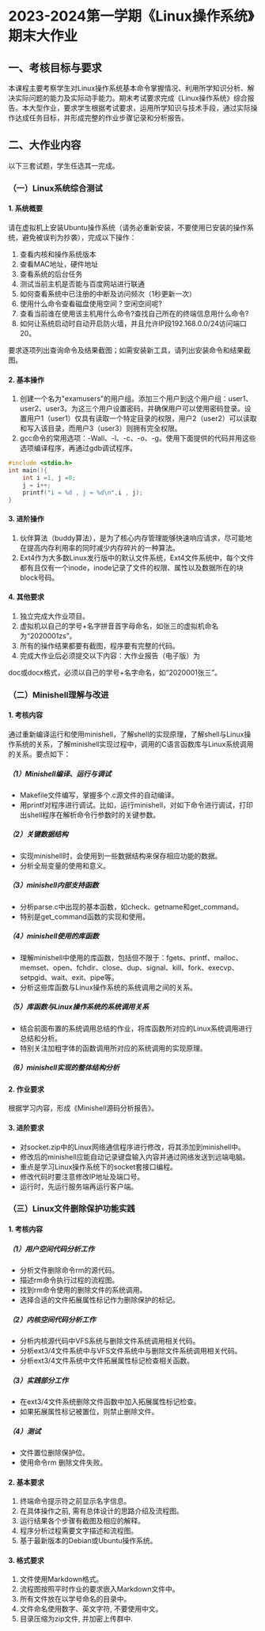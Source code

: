 # 2023-2024第一学期《Linux操作系统》期末大作业

## 一、考核目标与要求

本课程主要考察学生对Linux操作系统基本命令掌握情况、利用所学知识分析、解决实际问题的能力及实际动手能力。期末考试要求完成《Linux操作系统》综合报告。本大型作业，要求学生根据考试要求，运用所学知识与技术手段，通过实际操作达成任务目标，并形成完整的作业步骤记录和分析报告。

## 二、大作业内容

以下三套试题，学生任选其一完成。

### （一）Linux系统综合测试

#### 1. 系统概要

请在虚拟机上安装Ubuntu操作系统（请务必重新安装，不要使用已安装的操作系统，避免被误判为抄袭），完成以下操作：

1. 查看内核和操作系统版本
2. 查看MAC地址，硬件地址
3. 查看系统的后台任务
4. 测试当前主机是否能与百度网站进行联通
5. 如何查看系统中已注册的中断及访问频次（1秒更新一次）
6. 使用什么命令查看磁盘使用空间？空闲空间呢?
7. 查看当前谁在使用该主机用什么命令?查找自己所在的终端信息用什么命令?
8. 如何让系统启动时自动开启防火墙，并且允许IP段192.168.0.0/24访问端口20。

要求逐项列出查询命令及结果截图；如需安装新工具，请列出安装命令和结果截图。

#### 2. 基本操作

1. 创建一个名为"examusers"的用户组。添加三个用户到这个用户组：user1、user2、user3。为这三个用户设置密码，并确保用户可以使用密码登录。设置用户1（user1）仅具有读取一个特定目录的权限，用户2（user2）可以读取和写入该目录，而用户3（user3）则拥有完全权限。
2. gcc命令的常用选项：-Wall、-l、-c、-o、-g。使用下面提供的代码并用这些选项编译程序，再通过gdb调试程序。

```c
#include <stdio.h>
int main(){
    int i =1, j =0;
    j = i++;
    printf("i = %d , j = %d\n",i , j);
}
```

#### 3. 进阶操作

1. 伙伴算法（buddy算法），是为了核心内存管理能够快速响应请求，尽可能地在提高内存利用率的同时减少内存碎片的一种算法。
2. Ext4作为大多数Linux发行版中的默认文件系统，Ext4文件系统中，每个文件都有且仅有一个inode，inode记录了文件的权限、属性以及数据所在的块block号码。

#### 4. 其他要求

1. 独立完成大作业项目。
2. 虚拟机以自己的学号+名字拼音首字母命名，如张三的虚拟机命名为“2020001zs”。
3. 所有的操作结果都要有截图，程序要有完整的代码。
4. 完成大作业后必须提交以下内容：大作业报告（电子版）为

doc或docx格式，必须以自己的学号+名字命名，如“2020001张三”。

### （二）Minishell理解与改进

#### 1. 考核内容

通过重新编译运行和使用minishell，了解shell的实现原理，了解shell与Linux操作系统的关系，了解minishell实现过程中，调用的C语言函数库与Linux系统调用的关系。要点如下：

##### （1）Minishell编译、运行与调试

- Makefile文件编写，掌握多个.c源文件的自动编译。
- 用printf对程序进行调试。比如，运行minishell，对如下命令进行调试，打印出shell程序在解析命令行参数时的关键参数。

##### （2）关键数据结构

- 实现minishell时，会使用到一些数据结构来保存相应功能的数据。
- 分析全局变量的使用和意义。

##### （3）minishell内部支持函数

- 分析parse.c中出现的基本函数，如check、getname和get_command。
- 特别是get_command函数的实现和使用。

##### （4）minishell使用的库函数

- 理解minishell中使用的库函数，包括但不限于：fgets、printf、malloc、memset、open、fchdir、close、dup、signal、kill、fork、execvp、setpgid、wait、exit、pipe等。
- 分析这些库函数与Linux操作系统的系统调用之间的关系。

##### （5）库函数与Linux操作系统的系统调用关系

- 结合前面布置的系统调用总结的作业，将库函数所对应的Linux系统调用进行总结和分析。
- 特别关注加粗字体的函数调用所对应的系统调用的实现原理。

##### （6）minishell实现的整体结构分析

#### 2. 作业要求

根据学习内容，形成《Minishell源码分析报告》。

#### 3. 进阶要求

- 对socket.zip中的Linux网络通信程序进行修改，将其添加到minishell中。
- 修改后的minishell应能自动记录键盘输入内容并通过网络发送到远端电脑。
- 重点是学习Linux操作系统下的socket套接口编程。
- 修改代码时要注意修改IP地址及端口号。
- 运行时，先运行服务端再运行客户端。

### （三）Linux文件删除保护功能实践

#### 1. 考核内容

##### （1）用户空间代码分析工作

- 分析文件删除命令rm的源代码。
- 描述rm命令执行过程的流程图。
- 找到rm命令使用的删除文件的系统调用。
- 选择合适的文件拓展属性标记作为删除保护的标记。

##### （2）内核空间代码分析工作

- 分析内核源代码中VFS系统与删除文件系统调用相关代码。
- 分析ext3/4文件系统中与VFS文件系统中与删除文件系统调用相关代码。
- 分析ext3/4文件系统中文件拓展属性标记检查相关函数。

##### （3）实践部分工作

- 在ext3/4文件系统删除文件函数中加入拓展属性标记检查。
- 如果拓展属性标记被置位，则禁止删除文件。

##### （4）测试

- 文件置位删除保护位。
- 使用命令rm 删除文件失败。

#### 2. 基本要求

1. 终端命令提示符之前显示名字信息。
2. 在具体操作之前, 需有总体设计的思路介绍及流程图。
3. 运行结果各个步骤有截图及相应的解释。
4. 程序分析过程需要文字描述和流程图。
5. 基于最新版本的Debian或Ubuntu操作系统。

#### 3. 格式要求

1. 文件使用Markdown格式。
2. 流程图按照平时作业的要求嵌入Markdown文件中。
3. 所有文件放在以学号命名的目录中。
4. 文件命名使用数字、英文字符, 不要使用中文。
5. 目录压缩为zip文件, 并加密上传群中.
